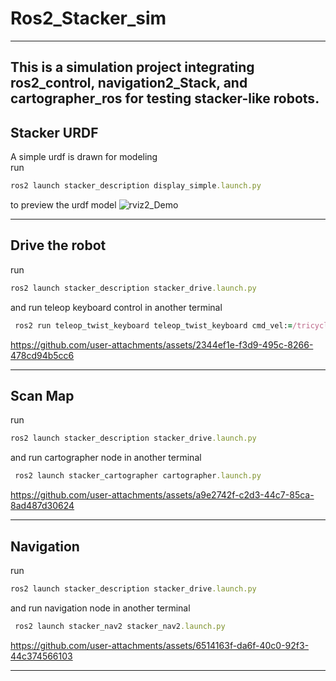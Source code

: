 # Ros2_Stacker_sim
---
This is a simulation project integrating ros2_control, navigation2_Stack, and cartographer_ros for testing stacker-like robots.
---
## Stacker URDF 
A simple urdf is drawn for modeling
\
run
```ruby
ros2 launch stacker_description display_simple.launch.py
```
to preview the urdf model 
![rviz2_Demo](https://github.com/user-attachments/assets/788ea1c6-16c7-4dc0-9742-1b4e835b53a8)

---
## Drive the robot 
run 
```ruby
ros2 launch stacker_description stacker_drive.launch.py
```
and run teleop keyboard control in another terminal 
```ruby
 ros2 run teleop_twist_keyboard teleop_twist_keyboard cmd_vel:=/tricycle_controller/cmd_vel
```

https://github.com/user-attachments/assets/2344ef1e-f3d9-495c-8266-478cd94b5cc6

---
## Scan Map 
run 
```ruby
ros2 launch stacker_description stacker_drive.launch.py
```
and run cartographer node in another terminal 
```ruby
 ros2 launch stacker_cartographer cartographer.launch.py 
```


https://github.com/user-attachments/assets/a9e2742f-c2d3-44c7-85ca-8ad487d30624


---
## Navigation 
run 
```ruby
ros2 launch stacker_description stacker_drive.launch.py
```
and run navigation node in another terminal 
```ruby
 ros2 launch stacker_nav2 stacker_nav2.launch.py
```

https://github.com/user-attachments/assets/6514163f-da6f-40c0-92f3-44c374566103

---
